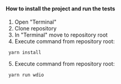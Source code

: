 #### How to install the project and run the tests

1. Open "Terminal"
2. Clone repository
3. In "Terminal" move to repository root
4. Execute command from repository root:
```text
 yarn install
```
5. Execute command from repository root:
```text
 yarn run wdio
```
